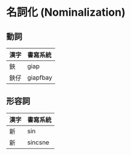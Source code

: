 # 名詞化 (Nominalization)

## 動詞

| 漢字 | 書寫系統 |
| :--- | :--- |
| 鋏 | giap |
| 鋏仔 | giapfbay |

## 形容詞

| 漢字 | 書寫系統 |
| :--- | :--- |
| 新 | sin |
| 新 | sincsne |
